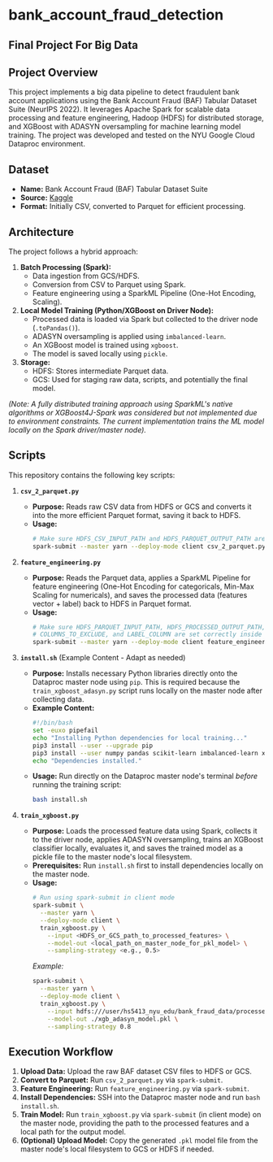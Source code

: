 # bank_account_fraud_detection
## Final Project For Big Data

## Project Overview

This project implements a big data pipeline to detect fraudulent bank account applications using the Bank Account Fraud (BAF) Tabular Dataset Suite (NeurIPS 2022). It leverages Apache Spark for scalable data processing and feature engineering, Hadoop (HDFS) for distributed storage, and XGBoost with ADASYN oversampling for machine learning model training. The project was developed and tested on the NYU Google Cloud Dataproc environment.

## Dataset

* **Name:** Bank Account Fraud (BAF) Tabular Dataset Suite
* **Source:** [Kaggle](https://www.kaggle.com/datasets/sgpjesus/bank-account-fraud-dataset-neurips-2022/data)
* **Format:** Initially CSV, converted to Parquet for efficient processing.

## Architecture

The project follows a hybrid approach:

1.  **Batch Processing (Spark):**
    * Data ingestion from GCS/HDFS.
    * Conversion from CSV to Parquet using Spark.
    * Feature engineering using a SparkML Pipeline (One-Hot Encoding, Scaling).
2.  **Local Model Training (Python/XGBoost on Driver Node):**
    * Processed data is loaded via Spark but collected to the driver node (`.toPandas()`).
    * ADASYN oversampling is applied using `imbalanced-learn`.
    * An XGBoost model is trained using `xgboost`.
    * The model is saved locally using `pickle`.
3.  **Storage:**
    * HDFS: Stores intermediate Parquet data.
    * GCS: Used for staging raw data, scripts, and potentially the final model.

*(Note: A fully distributed training approach using SparkML's native algorithms or XGBoost4J-Spark was considered but not implemented due to environment constraints. The current implementation trains the ML model locally on the Spark driver/master node).*

## Scripts

This repository contains the following key scripts:

1.  **`csv_2_parquet.py`**
    * **Purpose:** Reads raw CSV data from HDFS or GCS and converts it into the more efficient Parquet format, saving it back to HDFS.
    * **Usage:**
        ```bash
        # Make sure HDFS_CSV_INPUT_PATH and HDFS_PARQUET_OUTPUT_PATH are set correctly inside the script
        spark-submit --master yarn --deploy-mode client csv_2_parquet.py
        ```

2.  **`feature_engineering.py`**
    * **Purpose:** Reads the Parquet data, applies a SparkML Pipeline for feature engineering (One-Hot Encoding for categoricals, Min-Max Scaling for numericals), and saves the processed data (features vector + label) back to HDFS in Parquet format.
    * **Usage:**
        ```bash
        # Make sure HDFS_PARQUET_INPUT_PATH, HDFS_PROCESSED_OUTPUT_PATH,
        # COLUMNS_TO_EXCLUDE, and LABEL_COLUMN are set correctly inside the script
        spark-submit --master yarn --deploy-mode client feature_engineering.py
        ```

3.  **`install.sh`** (Example Content - Adapt as needed)
    * **Purpose:** Installs necessary Python libraries directly onto the Dataproc master node using `pip`. This is required because the `train_xgboost_adasyn.py` script runs locally on the master node after collecting data.
    * **Example Content:**
        ```bash
        #!/bin/bash
        set -euxo pipefail
        echo "Installing Python dependencies for local training..."
        pip3 install --user --upgrade pip
        pip3 install --user numpy pandas scikit-learn imbalanced-learn xgboost
        echo "Dependencies installed."
        ```
    * **Usage:** Run directly on the Dataproc master node's terminal *before* running the training script:
        ```bash
        bash install.sh
        ```

4.  **`train_xgboost.py`**
    * **Purpose:** Loads the processed feature data using Spark, collects it to the driver node, applies ADASYN oversampling, trains an XGBoost classifier locally, evaluates it, and saves the trained model as a pickle file to the master node's local filesystem.
    * **Prerequisites:** Run `install.sh` first to install dependencies locally on the master node.
    * **Usage:**
        ```bash
        # Run using spark-submit in client mode
        spark-submit \
          --master yarn \
          --deploy-mode client \
          train_xgboost.py \
            --input <HDFS_or_GCS_path_to_processed_features> \
            --model-out <local_path_on_master_node_for_pkl_model> \
            --sampling-strategy <e.g., 0.5>
        ```
        *Example:*
        ```bash
        spark-submit \
          --master yarn \
          --deploy-mode client \
          train_xgboost.py \
            --input hdfs:///user/hs5413_nyu_edu/bank_fraud_data/processed_features/ \
            --model-out ./xgb_adasyn_model.pkl \
            --sampling-strategy 0.8
        ```

## Execution Workflow

1.  **Upload Data:** Upload the raw BAF dataset CSV files to HDFS or GCS.
2.  **Convert to Parquet:** Run `csv_2_parquet.py` via `spark-submit`.
3.  **Feature Engineering:** Run `feature_engineering.py` via `spark-submit`.
4.  **Install Dependencies:** SSH into the Dataproc master node and run `bash install.sh`.
5.  **Train Model:** Run `train_xgboost.py` via `spark-submit` (in client mode) on the master node, providing the path to the processed features and a local path for the output model.
6.  **(Optional) Upload Model:** Copy the generated `.pkl` model file from the master node's local filesystem to GCS or HDFS if needed.
